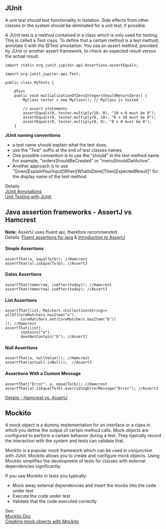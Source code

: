 ## JUnit
A unit test should test functionality in isolation. Side effects from other classes or the system should be eliminated for a unit test, if possible.

A JUnit test is a method contained in a class which is only used for testing. This is called a Test class. To define that a certain method is a test method, annotate it with the @Test annotation. You use an assert method, provided by JUnit or another assert framework, to check an expected result versus the actual result.
```
import static org.junit.jupiter.api.Assertions.assertEquals;

import org.junit.jupiter.api.Test;

public class MyTests {

    @Test
    public void multiplicationOfZeroIntegersShouldReturnZero() {
        MyClass tester = new MyClass(); // MyClass is tested

        // assert statements
        assertEquals(0, tester.multiply(10, 0), "10 x 0 must be 0");
        assertEquals(0, tester.multiply(0, 10), "0 x 10 must be 0");
        assertEquals(0, tester.multiply(0, 0), "0 x 0 must be 0");
    }
```
**JUnit naming conventions**
* a test name should explain what the test does.
* use the "Test" suffix at the end of test classes names.
* One possible convention is to use the "should" in the test method name. For example, "ordersShouldBeCreated" or "menuShouldGetActive".
* Another approach is to use "Given[ExplainYourInput]When[WhatIsDone]Then[ExpectedResult]" for the display name of the test method

Details:    
[JUnit Annotations](https://junit.org/junit5/docs/current/user-guide/#writing-tests-annotations)    
[Unit Testing with JUnit](http://www.vogella.com/tutorials/JUnit/article.html)

## Java assertion frameworks - AssertJ vs Hamcrest
**Note:** AssertJ uses fluent api, therefore recommended.      
Details: [Fluent assertions for java](http://joel-costigliola.github.io/assertj/) & [Introduction to AssertJ](http://www.baeldung.com/introduction-to-assertj)

#### Simple Assertions
```
assertThat(a, equalTo(b)); //Hamcrest
assertThat(a).isEqualTo(b); //AssertJ
```

#### Dates Assertions
```
assertThat(tomorrow, isAfter(today)); //Hamcrest
assertThat(tomorrow).isAfter(today); //AssertJ
```

#### List Assertions
```
assertThat(list, Matchers.<Collection<String>> allOf(CoreMatchers.hasItem("a"),
       CoreMatchers.not(CoreMatchers.hasItem("b"))
)); //Hamcrest 
assertThat(list).        
       contains("a").
       doesNotContain("b"); //AssertJ
```

#### Null Assertions
```
assertThat(a, nullValue()); //Hamcrest
assertThat(actual).isNull();  //AssertJ
```

#### Assertions With a Custom Message
```
assertThat("Error", a, equalTo(b)); //Hamcrest
assertThat(a).isEqualTo(b).overridingErrorMessage("Error"); //AssertJ
```
[Details - Hamcrest vs. AssertJ](https://dzone.com/articles/hamcrest-vs-assertj-assertion-frameworks-which-one)

## Mockito
A mock object is a dummy implementation for an interface or a class in which you define the output of certain method calls. Mock objects are configured to perform a certain behavior during a test. They typically record the interaction with the system and tests can validate that.

Mockito is a popular mock framework which can be used in conjunction with JUnit. Mockito allows you to create and configure mock objects. Using Mockito simplifies the development of tests for classes with external dependencies significantly.

If you use Mockito in tests you typically:
* Mock away external dependencies and insert the mocks into the code under test
* Execute the code under test
* Validate that the code executed correctly

See:     
[Mockito Doc](http://static.javadoc.io/org.mockito/mockito-core/2.18.3/org/mockito/Mockito.html#verification)    
[Creating mock objects with Mockito](http://www.vogella.com/tutorials/Mockito/article.html#creating-mock-objects-with-mockito)
